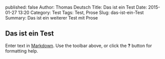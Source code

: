 published: false
Author: Thomas Deutsch
Title: Das ist ein Test
Date: 2015-01-27 13:20
Category: Test
Tags: Test, Prose
Slug: das-ist-ein-Test
Summary: Das ist ein weiterer Test mit Prose

## Das ist ein Test

Enter text in [Markdown](http://daringfireball.net/projects/markdown/). Use the toolbar above, or click the **?** button for formatting help.
